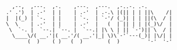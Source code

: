 <div align="center">

<pre>
  ,--,  ,---.  ,-.    ,---.  ,---.  ,-..-. .-.         
.' .')  | .-'  | |    | .-'  | .-.\ |(|| | | ||\    /| 
|  |(_) | `-.  | |    | `-.  | `-'/ (_)| | | ||(\  / | 
\  \    | .-'  | |    | .-'  |   (  | || | | |(_)\/  | 
 \  `-. |  `--.| `--. |  `--.| |\ \ | || `-')|| \  / | 
  \____\/( __.'|( __.'/( __.'|_| \)\`-'`---(_)| |\/| | 
       (__)    (_)   (__)        (__)         '-'  '-' 
</pre>

</div>
